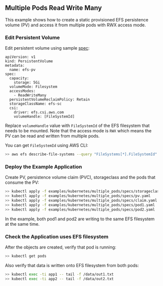 ## Multiple Pods Read Write Many 
This example shows how to create a static provisioned EFS persistence volume (PV) and access it from multiple pods with RWX access mode.

### Edit Persistent Volume
Edit persistent volume using sample [spec](./specs/pv.yaml):
```
apiVersion: v1
kind: PersistentVolume
metadata:
  name: efs-pv
spec:
  capacity:
    storage: 5Gi
  volumeMode: Filesystem
  accessModes:
    - ReadWriteMany
  persistentVolumeReclaimPolicy: Retain
  storageClassName: efs-sc
  csi:
    driver: efs.csi.aws.com
    volumeHandle: [FileSystemId] 
```
Replace `volumeHandle` value with `FileSystemId` of the EFS filesystem that needs to be mounted. Note that the access mode is `RWX` which means the PV can be read and written from multiple pods.

You can get `FileSystemId` using AWS CLI:

```sh
>> aws efs describe-file-systems --query "FileSystems[*].FileSystemId"
```

### Deploy the Example Application
Create PV, persistence volume claim (PVC), storageclass and the pods that consume the PV:
```sh
>> kubectl apply -f examples/kubernetes/multiple_pods/specs/storageclass.yaml
>> kubectl apply -f examples/kubernetes/multiple_pods/specs/pv.yaml
>> kubectl apply -f examples/kubernetes/multiple_pods/specs/claim.yaml
>> kubectl apply -f examples/kubernetes/multiple_pods/specs/pod1.yaml
>> kubectl apply -f examples/kubernetes/multiple_pods/specs/pod2.yaml
```

In the example, both pod1 and pod2 are writing to the same EFS filesystem at the same time.

### Check the Application uses EFS filesystem
After the objects are created, verify that pod is running:

```sh
>> kubectl get pods
```

Also verify that data is written onto EFS filesystem from both pods:

```sh
>> kubectl exec -ti app1 -- tail -f /data/out1.txt
>> kubectl exec -ti app2 -- tail -f /data/out2.txt
```
